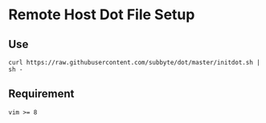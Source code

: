 # Remote Host Dot File Setup

## Use

```
curl https://raw.githubusercontent.com/subbyte/dot/master/initdot.sh | sh -
```

## Requirement

```
vim >= 8
```
